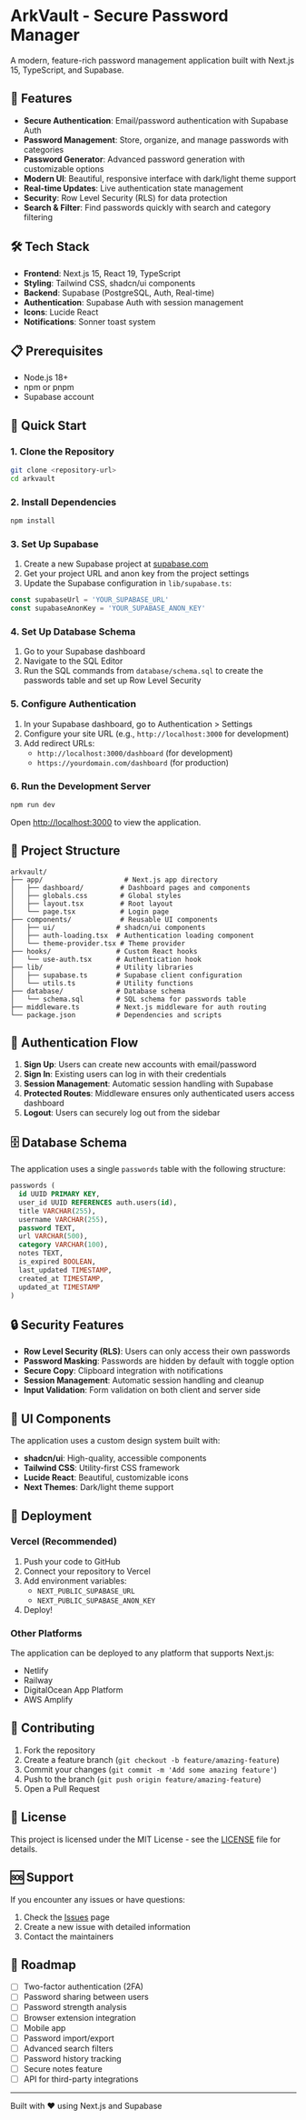 # ArkVault - Secure Password Manager

A modern, feature-rich password management application built with Next.js 15, TypeScript, and Supabase.

## 🚀 Features

- **Secure Authentication**: Email/password authentication with Supabase Auth
- **Password Management**: Store, organize, and manage passwords with categories
- **Password Generator**: Advanced password generation with customizable options
- **Modern UI**: Beautiful, responsive interface with dark/light theme support
- **Real-time Updates**: Live authentication state management
- **Security**: Row Level Security (RLS) for data protection
- **Search & Filter**: Find passwords quickly with search and category filtering

## 🛠️ Tech Stack

- **Frontend**: Next.js 15, React 19, TypeScript
- **Styling**: Tailwind CSS, shadcn/ui components
- **Backend**: Supabase (PostgreSQL, Auth, Real-time)
- **Authentication**: Supabase Auth with session management
- **Icons**: Lucide React
- **Notifications**: Sonner toast system

## 📋 Prerequisites

- Node.js 18+ 
- npm or pnpm
- Supabase account

## 🚀 Quick Start

### 1. Clone the Repository

```bash
git clone <repository-url>
cd arkvault
```

### 2. Install Dependencies

```bash
npm install
```

### 3. Set Up Supabase

1. Create a new Supabase project at [supabase.com](https://supabase.com)
2. Get your project URL and anon key from the project settings
3. Update the Supabase configuration in `lib/supabase.ts`:

```typescript
const supabaseUrl = 'YOUR_SUPABASE_URL'
const supabaseAnonKey = 'YOUR_SUPABASE_ANON_KEY'
```

### 4. Set Up Database Schema

1. Go to your Supabase dashboard
2. Navigate to the SQL Editor
3. Run the SQL commands from `database/schema.sql` to create the passwords table and set up Row Level Security

### 5. Configure Authentication

1. In your Supabase dashboard, go to Authentication > Settings
2. Configure your site URL (e.g., `http://localhost:3000` for development)
3. Add redirect URLs:
   - `http://localhost:3000/dashboard` (for development)
   - `https://yourdomain.com/dashboard` (for production)

### 6. Run the Development Server

```bash
npm run dev
```

Open [http://localhost:3000](http://localhost:3000) to view the application.

## 📁 Project Structure

```
arkvault/
├── app/                    # Next.js app directory
│   ├── dashboard/         # Dashboard pages and components
│   ├── globals.css        # Global styles
│   ├── layout.tsx         # Root layout
│   └── page.tsx           # Login page
├── components/            # Reusable UI components
│   ├── ui/               # shadcn/ui components
│   ├── auth-loading.tsx  # Authentication loading component
│   └── theme-provider.tsx # Theme provider
├── hooks/                # Custom React hooks
│   └── use-auth.tsx      # Authentication hook
├── lib/                  # Utility libraries
│   ├── supabase.ts       # Supabase client configuration
│   └── utils.ts          # Utility functions
├── database/             # Database schema
│   └── schema.sql        # SQL schema for passwords table
├── middleware.ts         # Next.js middleware for auth routing
└── package.json          # Dependencies and scripts
```

## 🔐 Authentication Flow

1. **Sign Up**: Users can create new accounts with email/password
2. **Sign In**: Existing users can log in with their credentials
3. **Session Management**: Automatic session handling with Supabase
4. **Protected Routes**: Middleware ensures only authenticated users access dashboard
5. **Logout**: Users can securely log out from the sidebar

## 🗄️ Database Schema

The application uses a single `passwords` table with the following structure:

```sql
passwords (
  id UUID PRIMARY KEY,
  user_id UUID REFERENCES auth.users(id),
  title VARCHAR(255),
  username VARCHAR(255),
  password TEXT,
  url VARCHAR(500),
  category VARCHAR(100),
  notes TEXT,
  is_expired BOOLEAN,
  last_updated TIMESTAMP,
  created_at TIMESTAMP,
  updated_at TIMESTAMP
)
```

## 🔒 Security Features

- **Row Level Security (RLS)**: Users can only access their own passwords
- **Password Masking**: Passwords are hidden by default with toggle option
- **Secure Copy**: Clipboard integration with notifications
- **Session Management**: Automatic session handling and cleanup
- **Input Validation**: Form validation on both client and server side

## 🎨 UI Components

The application uses a custom design system built with:
- **shadcn/ui**: High-quality, accessible components
- **Tailwind CSS**: Utility-first CSS framework
- **Lucide React**: Beautiful, customizable icons
- **Next Themes**: Dark/light theme support

## 🚀 Deployment

### Vercel (Recommended)

1. Push your code to GitHub
2. Connect your repository to Vercel
3. Add environment variables:
   - `NEXT_PUBLIC_SUPABASE_URL`
   - `NEXT_PUBLIC_SUPABASE_ANON_KEY`
4. Deploy!

### Other Platforms

The application can be deployed to any platform that supports Next.js:
- Netlify
- Railway
- DigitalOcean App Platform
- AWS Amplify

## 🤝 Contributing

1. Fork the repository
2. Create a feature branch (`git checkout -b feature/amazing-feature`)
3. Commit your changes (`git commit -m 'Add some amazing feature'`)
4. Push to the branch (`git push origin feature/amazing-feature`)
5. Open a Pull Request

## 📝 License

This project is licensed under the MIT License - see the [LICENSE](LICENSE) file for details.

## 🆘 Support

If you encounter any issues or have questions:

1. Check the [Issues](https://github.com/yourusername/arkvault/issues) page
2. Create a new issue with detailed information
3. Contact the maintainers

## 🔮 Roadmap

- [ ] Two-factor authentication (2FA)
- [ ] Password sharing between users
- [ ] Password strength analysis
- [ ] Browser extension integration
- [ ] Mobile app
- [ ] Password import/export
- [ ] Advanced search filters
- [ ] Password history tracking
- [ ] Secure notes feature
- [ ] API for third-party integrations

---

Built with ❤️ using Next.js and Supabase 